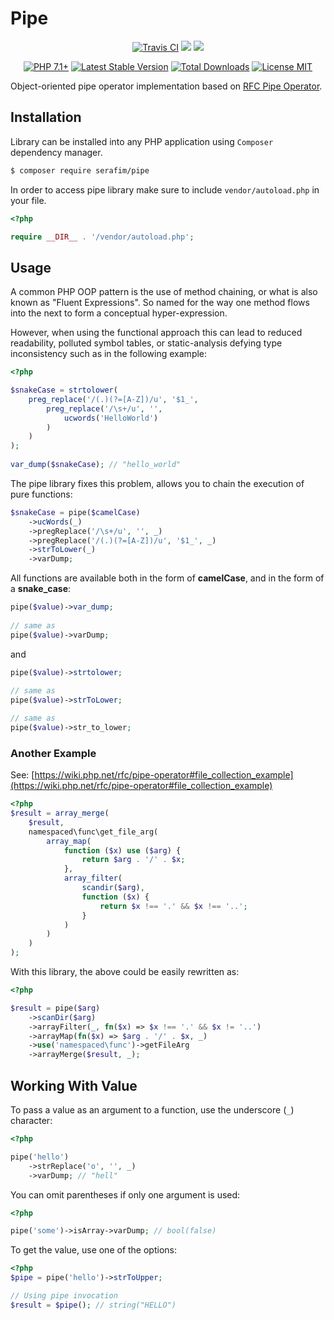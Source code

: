 <p align="center">
    <h1>Pipe</h1>
</p>
<p align="center">
    <a href="https://travis-ci.org/SerafimArts/Pipe"><img src="https://travis-ci.org/SerafimArts/Pipe.svg" alt="Travis CI" /></a>
    <a href="https://codeclimate.com/github/SerafimArts/Pipe/test_coverage"><img src="https://api.codeclimate.com/v1/badges/1fb35ca43960c5421349/test_coverage" /></a>
    <a href="https://codeclimate.com/github/SerafimArts/Pipe/maintainability"><img src="https://api.codeclimate.com/v1/badges/1fb35ca43960c5421349/maintainability" /></a>
</p>
<p align="center">
    <a href="https://packagist.org/packages/serafim/pipe"><img src="https://img.shields.io/badge/PHP-7.1+-6f4ca5.svg" alt="PHP 7.1+"></a>
    <a href="https://packagist.org/packages/serafim/pipe"><img src="https://poser.pugx.org/serafim/pipe/version" alt="Latest Stable Version"></a>
    <a href="https://packagist.org/packages/serafim/pipe"><img src="https://poser.pugx.org/serafim/pipe/downloads" alt="Total Downloads"></a>
    <a href="https://raw.githubusercontent.com/serafim/pipe/master/LICENSE.md"><img src="https://poser.pugx.org/SerafimArts/Pipe/license" alt="License MIT"></a>
</p>

Object-oriented pipe operator implementation based 
on [RFC Pipe Operator](https://wiki.php.net/rfc/pipe-operator).


## Installation

Library can be installed into any PHP application 
using `Composer` dependency manager.

```sh
$ composer require serafim/pipe
```

In order to access pipe library make sure to include `vendor/autoload.php` 
in your file.

```php
<?php

require __DIR__ . '/vendor/autoload.php';
```

## Usage

A common PHP OOP pattern is the use of method chaining, or what is 
also known as "Fluent Expressions". So named for the way one method 
flows into the next to form a conceptual hyper-expression.

However, when using the functional approach this can lead to reduced 
readability, polluted symbol tables, or static-analysis defying 
type inconsistency such as in the following example:

```php
<?php

$snakeCase = strtolower(
    preg_replace('/(.)(?=[A-Z])/u', '$1_', 
        preg_replace('/\s+/u', '', 
            ucwords('HelloWorld')
        )
    )
);
             
var_dump($snakeCase); // "hello_world"
```

The pipe library fixes this problem, allows you to 
chain the execution of pure functions:

```php
$snakeCase = pipe($camelCase)
    ->ucWords(_)
    ->pregReplace('/\s+/u', '', _)
    ->pregReplace('/(.)(?=[A-Z])/u', '$1_', _)
    ->strToLower(_)
    ->varDump;
```

All functions are available both in the form of **camelCase**, 
and in the form of a **snake_case**:
  
```php
pipe($value)->var_dump;
 
// same as
pipe($value)->varDump;
```

and

```php
pipe($value)->strtolower;
 
// same as
pipe($value)->strToLower;

// same as
pipe($value)->str_to_lower;
```

### Another Example

See: [https://wiki.php.net/rfc/pipe-operator#file_collection_example](https://wiki.php.net/rfc/pipe-operator#file_collection_example)

```php
<?php
$result = array_merge(
    $result,
    namespaced\func\get_file_arg(
        array_map(
            function ($x) use ($arg) {
                return $arg . '/' . $x;
            },
            array_filter(
                scandir($arg),
                function ($x) {
                    return $x !== '.' && $x !== '..';
                }
            )
        )
    )
);
```

With this library, the above could be easily rewritten as:

```php
<?php

$result = pipe($arg)
    ->scanDir($arg)
    ->arrayFilter(_, fn($x) => $x !== '.' && $x != '..')
    ->arrayMap(fn($x) => $arg . '/' . $x, _)
    ->use('namespaced\func')->getFileArg
    ->arrayMerge($result, _);
```


## Working With Value

To pass a value as an argument to a function, use the 
underscore (`_`) character:

```php
<?php

pipe('hello')
    ->strReplace('o', '', _)
    ->varDump; // "hell"
```

You can omit parentheses if only one argument is used:

```php
<?php

pipe('some')->isArray->varDump; // bool(false) 
```

To get the value, use one of the options:

```php
<?php
$pipe = pipe('hello')->strToUpper;

// Using pipe invocation
$result = $pipe(); // string("HELLO")
```
